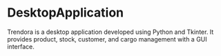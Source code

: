 # DesktopApplication
Trendora is a desktop application developed using Python and Tkinter.  It provides product, stock, customer, and cargo management with a GUI interface.
